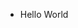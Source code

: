 - Hello World

<!---
SakthiShreeSR/SakthiShreeSR is a ✨ special ✨ repository because its `README.md` (this file) appears on your GitHub profile.
You can click the Preview link to take a look at your changes.
--->
